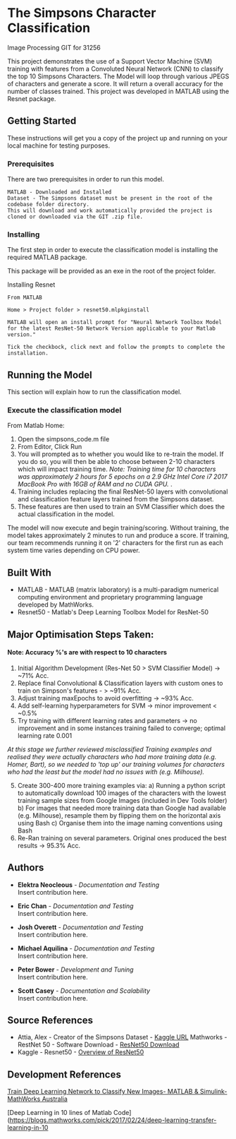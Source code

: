 # The Simpsons Character Classification

Image Processing GIT for 31256

This project demonstrates the use of a Support Vector Machine (SVM) training with features from a Convoluted Neural Network (CNN)
to classify the top 10 Simpsons Characters. The Model will loop through various JPEGS of characters and generate a score. It will
return a overall accuracy for the number of classes trained. This project was developed in MATLAB using the Resnet package.
 

## Getting Started

These instructions will get you a copy of the project up and running on your local machine for testing purposes.

### Prerequisites

There are two prerequisites in order to run this model.

```
MATLAB - Downloaded and Installed
Dataset - The Simpsons dataset must be present in the root of the codebase folder directory. 
This will download and work automatically provided the project is cloned or downloaded via the GIT .zip file.
```

### Installing

The first step in order to execute the classification model is installing the required MATLAB package.

This package will be provided as an exe in the root of the project folder.

Installing Resnet

```
From MATLAB

Home > Project folder > resnet50.mlpkginstall

MATLAB will open an install prompt for "Neural Network Toolbox Model for the latest ResNet-50 Network Version applicable to your Matlab version."

Tick the checkbock, click next and follow the prompts to complete the installation.
```

## Running the Model

This section will explain how to run the classification model.

### Execute the classification model

From Matlab Home:

1. Open the simpsons_code.m file
2. From Editor, Click Run
3. You will prompted as to whether you would like to re-train the model. If you do so, you will then be able to choose between 2-10 characters which will impact training time. 
<em>Note: Training time for 10 characters was approximately 2 hours for 5 epochs on a 2.9 GHz Intel Core i7 2017 MacBook Pro with 16GB of RAM and no CUDA GPU. </em>.  
4. Training includes replacing the final ResNet-50 layers with convolutional and classification feature layers trained from the Simpsons dataset.
5. These features are then used to train an SVM Classifier which does the actual classification in the model.

The model will now execute and begin training/scoring. Without training, the model takes approximately 2 minutes to run and produce a score. If training, our team recommends running it on '2' characters for the first run as each system time varies depending on CPU power.

## Built With

*  MATLAB - MATLAB (matrix laboratory) is a multi-paradigm numerical computing environment and proprietary programming language developed by MathWorks.
*  Resnet50 -  Matlab's Deep Learning Toolbox Model for ResNet-50

## Major Optimisation Steps Taken:	
#### Note: Accuracy %'s are with respect to 10 characters
1. Initial Algorithm Development (Res-Net 50 > SVM Classifier Model)  -> ~71% Acc.
2. Replace final Convolutional & Classification layers with custom ones to train on Simpson's features - > ~91% Acc.
3. Adjust training maxEpochs to avoid overfitting -> ~93% Acc.
4. Add self-learning hyperparameters for SVM -> minor improvement < ~0.5%
5. Try training with different learning rates and parameters -> no improvement and in some instances training failed to converge; optimal learning rate 0.001

<em> At this stage we further reviewed misclassified Training examples and realised they were actually characters who had more training data (e.g. Homer, Bart), so we needed to 'top up' our training volumes for characters who had the least but the model had no issues with (e.g. Milhouse).</em>

5. Create 300-400 more training examples via:
	a) Running a python script to automatically download 100 images of the characters with the lowest training sample sizes from Google Images (included in Dev Tools folder)
	b) For images that needed more training data than Google had available (e.g. Milhouse), resample them by flipping them on the horizontal axis using Bash
	c) Organise them into the image naming conventions using Bash
6. Re-Ran training on several parameters. Original ones produced the best results -> 95.3% Acc.

## Authors

* **Elektra Neocleous** - *Documentation and Testing*  
	Insert contribution here.
  
* **Eric Chan** - *Documentation and Testing*  
	Insert contribution here. 
  	
* **Josh Overett** - *Documentation and Testing*   
	Insert contribution here.
  	
* **Michael Aquilina** - *Documentation and Testing*   
	Insert contribution here.
  	
* **Peter Bower** - *Development and Tuning*   
	Insert contribution here.
  
* **Scott Casey** - *Documentation and Scalability*   
	Insert contribution here.
	

## Source References

* Attia, Alex - Creator of the Simpsons Dataset - [Kaggle URL](https://www.kaggle.com/alexattia/the-simpsons-characters-dataset)
Mathworks - RestNet 50 - Software Download - [ResNet50 Download](https://au.mathworks.com/matlabcentral/fileexchange/64626-deep-learning-toolbox-model-for-resnet-50-network)
* Kaggle - Resnet50 - [Overview of ResNet50](https://www.kaggle.com/keras/resnet50)


## Development References
[Train Deep Learning Network to Classify New Images- MATLAB & Simulink- MathWorks Australia](https://au.mathworks.com/help/deeplearning/examples/train-deep-learning-network-to-classify-new-images.html)

[Deep Learning in 10 lines of Matlab Code](https://blogs.mathworks.com/pick/2017/02/24/deep-learning-transfer-learning-in-10
